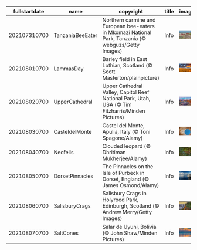 |fullstartdate|name|copyright|title|image|
|--|--|--|--|--|
202107310700|TanzaniaBeeEater|Northern carmine and European bee-eaters in Mkomazi National Park, Tanzania (© webguzs/Getty Images)|Info|![](/en-AU/2021/08/202107310700TanzaniaBeeEater.jpg)|
202108010700|LammasDay|Barley field in East Lothian, Scotland (© Scott Masterton/plainpicture)|Info|![](/en-AU/2021/08/202108010700LammasDay.jpg)|
202108020700|UpperCathedral|Upper Cathedral Valley, Capitol Reef National Park, Utah, USA (© Tim Fitzharris/Minden Pictures)|Info|![](/en-AU/2021/08/202108020700UpperCathedral.jpg)|
202108030700|CasteldelMonte|Castel del Monte, Apulia, Italy (© Toni Spagone/Alamy)|Info|![](/en-AU/2021/08/202108030700CasteldelMonte.jpg)|
202108040700|Neofelis|Clouded leopard (© Dhritiman Mukherjee/Alamy)|Info|![](/en-AU/2021/08/202108040700Neofelis.jpg)|
202108050700|DorsetPinnacles|The Pinnacles on the Isle of Purbeck in Dorset, England (© James Osmond/Alamy)|Info|![](/en-AU/2021/08/202108050700DorsetPinnacles.jpg)|
202108060700|SalisburyCrags|Salisbury Crags in Holyrood Park, Edinburgh, Scotland (© Andrew Merry/Getty Images)|Info|![](/en-AU/2021/08/202108060700SalisburyCrags.jpg)|
202108070700|SaltCones|Salar de Uyuni, Bolivia (© John Shaw/Minden Pictures)|Info|![](/en-AU/2021/08/202108070700SaltCones.jpg)|
